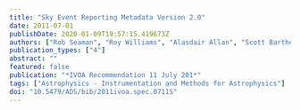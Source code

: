 ```yaml
---
title: "Sky Event Reporting Metadata Version 2.0"
date: 2011-07-01
publishDate: 2020-01-09T19:57:15.419673Z
authors: ["Rob Seaman", "Roy Williams", "Alasdair Allan", "Scott Barthelmy", "Joshua Bloom", "John Brewer", "Robert Denny", "Mike Fitzpatrick", "Matthew Graham", "Norman Gray", "Frederic Hessman", "Szabolcs Marka", "Arnold Rots", "Tom Vestrand", "Przemyslaw Wozniak"]
publication_types: ["4"]
abstract: ""
featured: false
publication: "*IVOA Recommendation 11 July 201*"
tags: ["Astrophysics - Instrumentation and Methods for Astrophysics"]
doi: "10.5479/ADS/bib/2011ivoa.spec.0711S"
---
```


